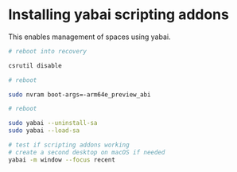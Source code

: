 # Installing yabai scripting addons

This enables management of spaces using yabai.

```bash
# reboot into recovery

csrutil disable

# reboot

sudo nvram boot-args=-arm64e_preview_abi

# reboot

sudo yabai --uninstall-sa
sudo yabai --load-sa

# test if scripting addons working
# create a second desktop on macOS if needed
yabai -m window --focus recent
```

